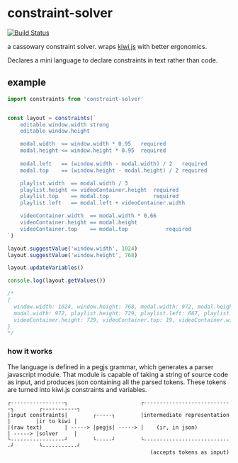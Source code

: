 # constraint-solver

[![Build Status](https://travis-ci.org/mreinstein/constraint-solver.svg?branch=master)](https://travis-ci.org/mreinstein/constraint-solver)

a cassowary constraint solver. wraps [kiwi.js](https://www.npmjs.com/package/kiwi.js) with better ergonomics.

Declares a mini language to declare constraints in text rather than code.

## example

```javascript
import constraints from 'constraint-solver'


const layout = constraints(`
	editable window.width strong
	editable window.height

	modal.width  <= window.width * 0.95   required
	modal.height <= window.height * 0.95  required
	
	modal.left   == (window.width - modal.width) / 2   required
	modal.top    == (window.height - modal.height) / 2 required

	playlist.width  == modal.width / 3
	playlist.height <= videoContainer.height  required
	playlist.top    == modal.top              required
	playlist.left   == modal.left + videoContainer.width

	videoContainer.width  == modal.width * 0.66
	videoContainer.height == modal.height
	videoContainer.top    == modal.top            required
`)

layout.suggestValue('window.width', 1024)
layout.suggestValue('window.height', 768)

layout.updateVariables()

console.log(layout.getValues())

/*
{
  window.width: 1024, window.height: 768, modal.width: 972, modal.height: 729, modal.left: 25, modal.top: 19
  modal.width: 972, playlist.height: 729, playlist.left: 667, playlist.top: 19, playlist.width: 324
  videoContainer.height: 729, videoContainer.top: 19, videoContainer.width: 642
}
*/
```


### how it works

The language is defined in a pegjs grammar, which generates a parser javascript module. That module is 
capable of taking a string of source code as input, and produces json containing all the parsed tokens.
These tokens are turned into kiwi.js constraints and variables.

```
┌-----------------┐                       ┌----------------------------┐        ┌-----------┐
|input constraints|        ┌-----┐        |intermediate representation |        |ir to kiwi |
|(raw text)       | -----> |pegjs| -----> |    (ir, in json)           | -----> |solver     |
└-----------------┘        └-----┘        └----------------------------┘        └-----------┘
                                             (accepts tokens as input)

```

